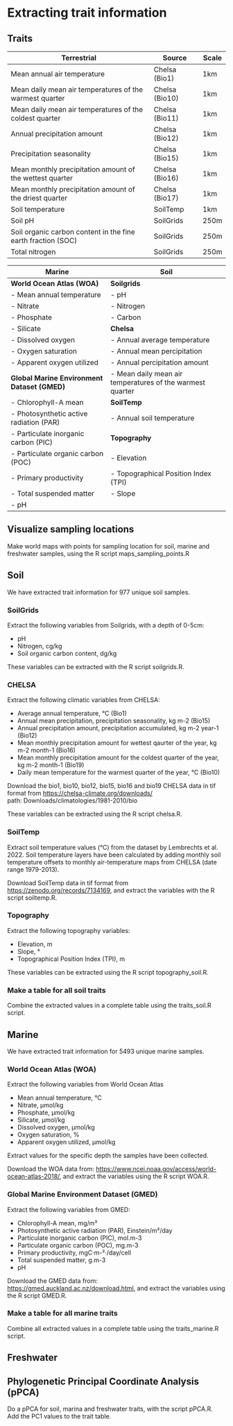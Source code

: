 # Extracting trait information

## Traits

|**Terrestrial**| **Source**| **Scale**|
|----|----|----|
| Mean annual air temperature | Chelsa (Bio1) | 1km|
|Mean daily mean air temperatures of the warmest quarter | Chelsa (Bio10) | 1km|
| Mean daily mean air temperatures of the coldest quarter | Chelsa (Bio11) | 1km|
| Annual precipitation amount | Chelsa (Bio12) | 1km |
| Precipitation seasonality | Chelsa (Bio15) | 1km |
| Mean monthly precipitation amount of the wettest quarter | Chelsa (Bio16) | 1km |
| Mean monthly precipitation amount of the driest quarter | Chelsa (Bio17) | 1km|
| Soil temperature | SoilTemp | 1km |
| Soil pH | SoilGrids | 250m |
| Soil organic carbon content in the fine earth fraction (SOC) | SoilGrids | 250m |
| Total nitrogen | SoilGrids | 250m |

| **Marine** | **Soil** | 
|--------|------|
| **World Ocean Atlas (WOA)** | **Soilgrids** | 
| - Mean annual temperature | - pH |
| - Nitrate | - Nitrogen |  
| - Phosphate | - Carbon | 
| - Silicate | **Chelsa** | 
| - Dissolved oxygen | - Annual average temperature | 
| - Oxygen saturation | - Annual mean percipitation |
| - Apparent oxygen utilized | - Annual percipitation amount | 
| **Global Marine Environment Dataset (GMED)** | - Mean daily mean air temperatures of the warmest quarter | 
| - Chlorophyll-A mean | **SoilTemp** |
| - Photosynthetic active radiation (PAR) | - Annual soil temperature | 
| - Particulate inorganic carbon (PIC) | **Topography** |
| - Particulate organic carbon (POC) | - Elevation | 
| - Primary productivity | - Topographical Position Index (TPI)
| - Total suspended matter | - Slope |
| - pH |

## Visualize sampling locations

Make world maps with points for sampling location for soil, marine and freshwater samples, using the R script maps_sampling_points.R

## Soil

We have extracted trait information for 977 unique soil samples.  

### SoilGrids

Extract the following variables from Soilgrids, with a depth of 0-5cm: 
- pH
- Nitrogen, cg/kg
- Soil organic carbon content, dg/kg

These variables can be extracted with the R script soilgrids.R. 

### CHELSA

Extract the following climatic variables from CHELSA: 
- Average annual temperature, °C (Bio1)
- Annual mean precipitation, precipitation seasonality, kg m-2 (Bio15)
- Annual precipitation amount, precipitation accumulated, kg m-2 year-1 (Bio12)
- Mean monthly precipitation amount for wettest qaurter of the year, kg m-2 month-1 (Bio16)
- Mean monthly precipitation amount for the coldest quarter of the year, kg m-2 month-1 (Bio19)
- Daily mean temperature for the warmest quarter of the year, °C (Bio10)

Download the bio1, bio10, bio12, bio15, bio16 and bio19 CHELSA data in tif format from https://chelsa-climate.org/downloads/   
path: Downloads/climatologies/1981-2010/bio

These variables can be extracted using the R script chelsa.R. 

### SoilTemp

Extract soil temperature values (°C) from the dataset by Lembrechts et al. 2022. Soil temperature layers have been calculated by adding monthly soil temperature offsets to monthly air-temperature maps from CHELSA (date range 1979-2013). 

Download SoilTemp data in tif format from https://zenodo.org/records/7134169, and extract the variables with the R script soiltemp.R.

### Topography

Extract the following topography variables: 
- Elevation, m
- Slope, °
- Topographical Position Index (TPI), m

These variables can be extracted using the R script topography_soil.R. 

### Make a table for all soil traits

Combine the extracted values in a complete table using the traits_soil.R script. 

## Marine

We have extracted trait information for 5493 unique marine samples.  

### World Ocean Atlas (WOA)
 
Extract the following variables from World Ocean Atlas
- Mean annual temperature, °C
- Nitrate, µmol/kg
- Phosphate, µmol/kg
- Silicate, µmol/kg
- Dissolved oxygen, µmol/kg
- Oxygen saturation, %
- Apparent oxygen utilized, µmol/kg

Extract values for the specific depth the samples have been collected.

Download the WOA data from: https://www.ncei.noaa.gov/access/world-ocean-atlas-2018/, and extract the variables using the R script WOA.R.  

### Global Marine Environment Dataset (GMED)

Extract the following variables from GMED:
- Chlorophyll-A mean, mg/m³
- Photosynthetic active radiation (PAR), Einstein/m²/day
- Particulate inorganic carbon (PIC), mol.m-3
- Particulate organic carbon (POC), mg.m-3
- Primary productivity, mgC·m-²·/day/cell
- Total suspended matter, g.m-3
- pH

Download the GMED data from: https://gmed.auckland.ac.nz/download.html, and extract the variables using the R script GMED.R. 

### Make a table for all marine traits

Combine all extracted values in a complete table using the traits_marine.R script. 

## Freshwater

## Phylogenetic Principal Coordinate Analysis (pPCA)

Do a pPCA for soil, marina and freshwater traits, with the script pPCA.R. Add the PC1 values to the trait table. 

